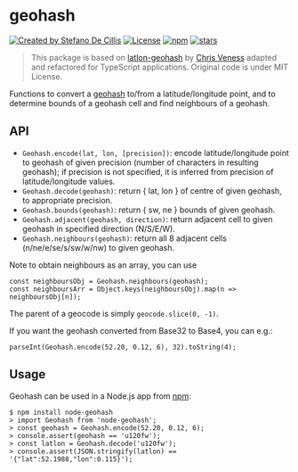 

geohash
=======
<p>
<a href="https://twitter.com/stefanodecillis" rel="nofollow"><img src="https://img.shields.io/badge/created%20by-@stefanodecillis-4BBAAB.svg" alt="Created by Stefano De Cillis"></a>
<a href="https://opensource.org/licenses/MIT" rel="nofollow"><img src="https://img.shields.io/github/license/stefanodecillis/node-geohash" alt="License"></a>
<a href="https://www.npmjs.com/package/node-geohash" rel="nofollow"><img src="https://img.shields.io/npm/dw/node-geohash.svg" alt="npm"></a>
<a href="https://github.com/stefanodecillis/node-geohash" rel="nofollow"><img src="https://img.shields.io/github/stars/stefanodecillis/node-geohash" alt="stars"></a>
</p>

> This package is based on [latlon-geohash](https://github.com/chrisveness/latlon-geohash) by [Chris Veness](https://github.com/chrisveness) 
> adapted and refactored for TypeScript applications. Original code is under MIT License.


Functions to convert a [geohash](http://en.wikipedia.org/wiki/Geohash) to/from a latitude/longitude
point, and to determine bounds of a geohash cell and find neighbours of a geohash.

API
---

- `Geohash.encode(lat, lon, [precision])`: encode latitude/longitude point to geohash of given precision
   (number of characters in resulting geohash); if precision is not specified, it is inferred from
   precision of latitude/longitude values.
- `Geohash.decode(geohash)`: return { lat, lon } of centre of given geohash, to appropriate precision.
- `Geohash.bounds(geohash)`: return { sw, ne } bounds of given geohash.
- `Geohash.adjacent(geohash, direction)`: return adjacent cell to given geohash in specified direction (N/S/E/W).
- `Geohash.neighbours(geohash)`: return all 8 adjacent cells (n/ne/e/se/s/sw/w/nw) to given geohash.

Note to obtain neighbours as an array, you can use

    const neighboursObj = Geohash.neighbours(geohash);
    const neighboursArr = Object.keys(neighboursObj).map(n => neighboursObj[n]);

The parent of a geocode is simply `geocode.slice(0, -1)`.

If you want the geohash converted from Base32 to Base4, you can e.g.:

    parseInt(Geohash.encode(52.20, 0.12, 6), 32).toString(4);


Usage
----------------

Geohash can be used in a Node.js app from [npm](https://www.npmjs.com/package/node-geohash):

```shell
$ npm install node-geohash 
> import Geohash from 'node-geohash';
> const geohash = Geohash.encode(52.20, 0.12, 6);
> console.assert(geohash == 'u120fw');
> const latlon = Geohash.decode('u120fw');
> console.assert(JSON.stringify(latlon) == '{"lat":52.1988,"lon":0.115}');
```
